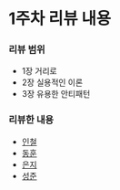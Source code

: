 # 1주차 리뷰 내용

### 리뷰 범위

* 1장 거리로
* 2장 실용적인 이론
* 3장 유용한 안티패턴

### 리뷰한 내용

* [인철](incheol)
* [동훈](donghun)
* [은지](eunji)
* [성준](sungjun)
